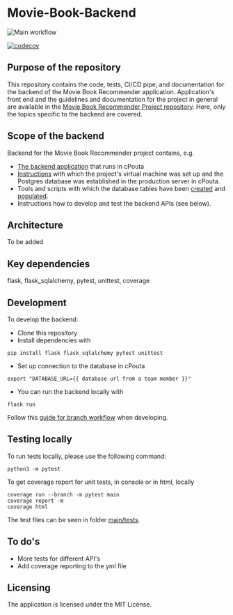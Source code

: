 # Movie-Book-Backend

![Main workflow](https://github.com/movie-book-recommender/movie-book-backend/workflows/CI/badge.svg)

[![codecov](https://codecov.io/gh/movie-book-recommender/movie-book-backend/branch/main/graph/badge.svg?token=OJ4LB2MBIL)](https://codecov.io/gh/movie-book-recommender/movie-book-backend)

## Purpose of the repository

This repository contains the code, tests, CI/CD pipe, and documentation for the backend of the Movie Book Recommender application. Application's front end and the guidelines and documentation for the project in general are available in the [Movie Book Recommender Project repository](https://github.com/movie-book-recommender/movie-book-recommender-project). Here, only the topics specific to the backend are covered. 

## Scope of the backend

Backend for the Movie Book Recommender project contains, e.g.
* [The backend application](app.py) that runs in cPouta
* [Instructions](documentation/backend.md) with which the project's virtual machine was set up and the Postgres database was established in the production server in cPouta. 
* Tools and scripts with which the database tables have been [created](documentation/create_db.sql) and [populated](documentation/csc_json_to_csv_to_psql.sh).
* Instructions how to develop and test the backend APIs (see below). 

## Architecture

To be added

## Key dependencies

flask, flask_sqlalchemy, pytest, unittest, coverage

## Development

To develop the backend:
- Clone this repository
- Install dependencies with

```
pip install flask flask_sqlalchemy pytest unittest
```

- Set up connection to the database in cPouta
```
export "DATABASE_URL={{ database url from a team member }}"
```
- You can run the backend locally with

```
flask run
```

Follow this [guide for branch workflow](https://github.com/movie-book-recommender/movie-book-recommender-project/blob/main/Documentation/workflow/branch_workflow.md) when developing.

## Testing locally

To run tests locally, please use the following command: 
```
python3 -m pytest
```

To get coverage report for unit tests, in console or in html, locally
```
coverage run --branch -m pytest main 
coverage report -m
coverage html
```

The test files can be seen in folder [main/tests](main/tests/).

## To do's

- More tests for different API's
- Add coverage reporting to the yml file

## Licensing

The application is licensed under the MIT License.
